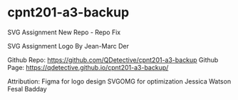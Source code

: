 # cpnt201-a3-backup
 SVG Assignment New Repo - Repo Fix

SVG Assignment Logo
By Jean-Marc Der

Github Repo: https://github.com/QDetective/cpnt201-a3-backup
Github Page: https://qdetective.github.io/cpnt201-a3-backup/

Attribution:
Figma for logo design
SVGOMG for optimization
Jessica Watson
Fesal Badday
